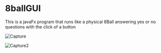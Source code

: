 # 8ballGUI 
This is a javaFx program that runs like a physical 8Ball answering yes or no questions with the click of a button





![Capture](https://user-images.githubusercontent.com/85371257/126666950-ea82c15a-ef42-43ed-a0e4-e497d9bbefe1.PNG)


![Capture2](https://user-images.githubusercontent.com/85371257/126666971-08c9669d-8550-48e1-a466-d304bc2404f1.PNG)
